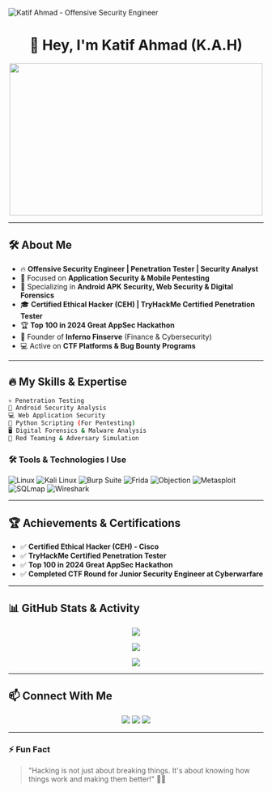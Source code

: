 ![Katif Ahmad - Offensive Security Engineer]([https://raw.githubusercontent.com/yourusername/repo-name/main/banner.png](https://github.com/katifsec/katifsec/blob/main/1457dbc4-f5cc-4f83-aff9-0b4a1cb2c787.png))

<h1 align="center">👋 Hey, I'm Katif Ahmad (K.A.H) </h1>
<p align="center">
  <img src="https://media.giphy.com/media/2IudUHdI075HL02Pkk/giphy.gif" width="500" height="300" />
</p>

---

## 🛠️ About Me

- 🔥 **Offensive Security Engineer | Penetration Tester | Security Analyst**
- 🎯 Focused on **Application Security & Mobile Pentesting**
- 📱 Specializing in **Android APK Security, Web Security & Digital Forensics**
- 🎓 **Certified Ethical Hacker (CEH) | TryHackMe Certified Penetration Tester**
- 🏆 **Top 100 in 2024 Great AppSec Hackathon**
- 💼 Founder of **Inferno Finserve** (Finance & Cybersecurity)
- 💻 Active on **CTF Platforms & Bug Bounty Programs**

---

## 🔥 My Skills & Expertise

```bash
💀 Penetration Testing
📱 Android Security Analysis
💻 Web Application Security
🐍 Python Scripting (For Pentesting)
🖥️ Digital Forensics & Malware Analysis
🚀 Red Teaming & Adversary Simulation
``` 

### 🛠️ Tools & Technologies I Use

![Linux](https://img.shields.io/badge/Linux-FCC624?style=for-the-badge&logo=linux&logoColor=black)
![Kali Linux](https://img.shields.io/badge/Kali_Linux-557C94?style=for-the-badge&logo=kalilinux&logoColor=white)
![Burp Suite](https://img.shields.io/badge/Burp_Suite-FF3E00?style=for-the-badge&logo=burp-suite&logoColor=white)
![Frida](https://img.shields.io/badge/Frida-000000?style=for-the-badge&logo=frida&logoColor=white)
![Objection](https://img.shields.io/badge/Objection-990000?style=for-the-badge&logo=android&logoColor=white)
![Metasploit](https://img.shields.io/badge/Metasploit-0071C5?style=for-the-badge&logo=metasploit&logoColor=white)
![SQLmap](https://img.shields.io/badge/SQLmap-FEFE00?style=for-the-badge&logo=sqlite&logoColor=black)
![Wireshark](https://img.shields.io/badge/Wireshark-1679A7?style=for-the-badge&logo=wireshark&logoColor=white)

---

## 🏆 Achievements & Certifications

- ✅ **Certified Ethical Hacker (CEH) - Cisco**
- ✅ **TryHackMe Certified Penetration Tester**
- ✅ **Top 100 in 2024 Great AppSec Hackathon**
- ✅ **Completed CTF Round for Junior Security Engineer at Cyberwarfare**

---

## 📊 GitHub Stats & Activity

<p align="center">
  <img src="https://github-readme-streak-stats.herokuapp.com/?user=katifsec&theme=tokyonight" />
</p>

<p align="center">
  <img src="https://github-readme-stats.vercel.app/api/top-langs/?username=katifsec&theme=tokyonight&layout=compact" />
</p>

<p align="center">
  <img src="https://github-profile-summary-cards.vercel.app/api/cards/profile-details?username=katifsec&theme=tokyonight" />
</p>

---

## 📫 Connect With Me

<p align="center">
  <a href="https://linkedin.com/in/katif-ahmad"><img src="https://img.shields.io/badge/LinkedIn-0077B5?style=for-the-badge&logo=linkedin&logoColor=white" /></a>
  <a href="https://twitter.com/katif_ahmad"><img src="https://img.shields.io/badge/Twitter-1DA1F2?style=for-the-badge&logo=twitter&logoColor=white" /></a>
  <a href="https://github.com/katifsec"><img src="https://img.shields.io/badge/GitHub-181717?style=for-the-badge&logo=github&logoColor=white" /></a>
</p>

---

### ⚡ Fun Fact

> "Hacking is not just about breaking things. It's about knowing how things work and making them better!" 🕵️‍♂️
